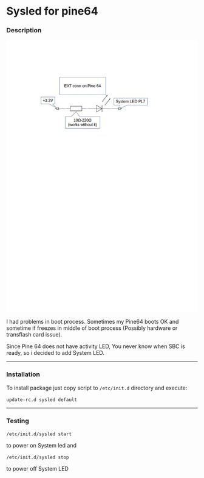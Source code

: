 # Sysled for pine64

### Description
![Connection image](sys_led.jpg "How to connect LED")

I had problems in boot process. Sometimes  my Pine64 boots OK and sometime if freezes in middle of boot process (Possibly hardware or transflash card issue).

Since Pine 64 does not have activity LED, You never know when SBC is ready, so i decided to add System LED.



___
### Installation

To install package just copy script to `/etc/init.d` directory and execute:
```
update-rc.d sysled default
```
____
### Testing

```
/etc/init.d/sysled start
```
to power on System led and
```
/etc/init.d/sysled stop
```
to power off System LED
